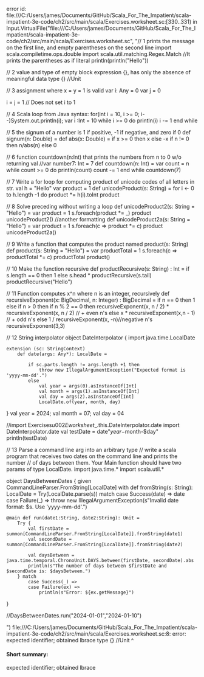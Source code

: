 error id: file:///C:/Users/james/Documents/GitHub/Scala_For_The_Impatient/scala-impatient-3e-code/ch2/src/main/scala/Exercises.worksheet.sc:[330..331) in Input.VirtualFile("file:///C:/Users/james/Documents/GitHub/Scala_For_The_Impatient/scala-impatient-3e-code/ch2/src/main/scala/Exercises.worksheet.sc", "// 1 prints the message on the first line, and empty parentheses on the second line
import scala.compiletime.ops.double
import scala.util.matching.Regex.Match
//It prints the parentheses as if literal
println(println("Hello"))

// 2 value and type of empty block expression {}, has only the absence of meaningful data
type {} //Unit
 
// 3  assignment where x = y = 1 is valid
var i: Any = 0
var j = 0

i = j = 1 // Does not set i to 1

// 4 Scala loop from Java syntax: for(int i = 10, i >= 0; i--)System.out.println(i);
var i :Int = 10
while i >= 0 do
  println(i)
  i -= 1
end while

// 5 the signum of a number is 1 if positive, -1 if negative, and zero if 0
def signum(n: Double) =
    def abs(x: Double) = if x >= 0 then x else -x
    if n != 0 then
        n/abs(n)
    else
        0

// 6 function countdown(n:Int) that prints the numbers from n to 0 w/o returning val
//var number7: Int = 7
def countdown(n: Int) =
    var count = n
    while count >= 0 do
      println(count)
      count -= 1
    end while
countdown(7)    

// 7 Write a for loop for computing product of unicode codes of all letters in str.
val h = "Hello"
var product = 1
def unicodeProduct(s: String) =
    for i <- 0 to h.length -1 do
        product *= h(i).toInt
    product

// 8 Solve preceding without writing a loop
def unicodeProduct2(s: String = "Hello") =
    var product = 1
    s.foreach(product *= _)
    product
unicodeProduct2()
//another formatting
def unicodeProduct2a(s: String = "Hello") =
    var product = 1
    s.foreach(c => product *= c)
    product
unicodeProduct2a()

// 9 Write a function that computes the product named product(s: String)
def product(s: String = "Hello") =
    var productTotal = 1
    s.foreach(c => productTotal *= c)
    productTotal
product()

// 10 Make the function recursive
def productRecursive(s: String) : Int =
    if s.length == 0 then 1
    else s.head * productRecursive(s.tail)
productRecursive("Hello")        

// 11 Function computes x^n where n is an integer, recursively
def recursiveExponent(x: BigDecimal, n: Integer) : BigDecimal =
    if n == 0 then 1
    else if n > 0 then
      if n % 2 == 0 then recursiveExponent(x, n / 2) * recursiveExponent(x, n / 2) // + even n's
      else x * recursiveExponent(x,n - 1) // + odd n's
    else 1 / recursiveExponent(x, -n)//negative n's
recursiveExponent(3,3)

// 12 String interpolator
object DateInterpolator {
    import java.time.LocalDate

    extension (sc: StringContext)
        def date(args: Any*): LocalDate =
            
            if sc.parts.length != args.length +1 then
                throw new IllegalArgumentException("Expected format is 'yyyy-mm-dd'.")
            else
                val year = args(0).asInstanceOf[Int]
                val month = args(1).asInstanceOf[Int] 
                val day = args(2).asInstanceOf[Int]
                LocalDate.of(year, month, day)
}
val year = 2024; val month = 07; val day = 04

//import Exercises$u002Eworksheet$_.this.DateInterpolator.date
import DateInterpolator.date
val testDate = date"$year-$month-$day"
println(testDate)  

// 13 Parse a command line arg into an arbitrary type
// write a scala program that receives two dates on the command line and prints the number
// of days between them. Your Main function should have two params of type LocalDate.
import java.time.*
import scala.util.* 

object DaysBetweenDates {
    given CommandLineParser.FromString[LocalDate] with
        def fromString(s: String): LocalDate =
            Try(LocalDate.parse(s)) match
                case Success(date) => date
                case Failure(_) => 
                    throw new IllegalArgumentException(s"Invalid date format: $s. Use 'yyyy-mm-dd'.") 

    @main def run(date1:String, date2:String): Unit =
        Try {
            val firstDate = summon[CommandLineParser.FromString[LocalDate]].fromString(date1) 
            val secondDate = summon[CommandLineParser.FromString[LocalDate]].fromString(date2)

            val daysBetween = java.time.temporal.ChronoUnit.DAYS.between(firstDate, secondDate).abs
            println(s"The number of days between $firstDate and $secondDate is: $daysBetween.")
        } match
            case Success(_) =>
            case Failure(ex) =>
                println(s"Error: ${ex.getMessage}") 
}                             

//DaysBetweenDates.run("2024-01-01","2024-01-10")

")
file:///C:/Users/james/Documents/GitHub/Scala_For_The_Impatient/scala-impatient-3e-code/ch2/src/main/scala/Exercises.worksheet.sc:8: error: expected identifier; obtained lbrace
type {} //Unit
     ^
#### Short summary: 

expected identifier; obtained lbrace